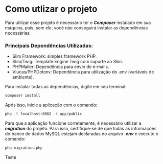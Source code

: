 # Como utlizar o projeto
Para utilizar esse projeto é necessário ter o **_Composer_** instalado em sua máquina, pois, sem ele, você não conseguirá instalar as dependências necessárias.

### Principais Dependências Utilizadas:
- Slim Framework: simples framework PHP.
- Slim/Twig: Template Engine Twig com suporte ao Slim.
- PHPMailer: Dependência para envio de e-mails.
- Vlucas/PHPDotenv: Dependência para utilização do .env (variáveis de ambiente).

Para instalar todas as dependências, digite em seu terminal:

````bash
composer install
````


Após isso, inicie a aplicação com o comando:

````bash
php -S localhost:8082 -t app/public
````

Para que a aplicação funcione corretamente, é necessário utilizar a **_migration_** do projeto. Para isso, certifique-se de que todas as informações do banco de dados MySQL estejam declaradas no arquivo **_.env_** e execute o comando:
        
````bash
php migration.php
````
Teste

